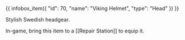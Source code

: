 {{ infobox_item({
	"id": 70,
	"name": "Viking Helmet",
	"type": "Head"
}) }}

Stylish Swedish headgear.

In-game, bring this item to a [[Repair Station]] to equip it.
